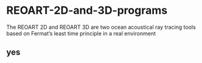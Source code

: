 # REOART-2D-and-3D-programs
The REOART 2D and REOART 3D are two ocean acoustical ray tracing tools based on Fermat’s least time principle in a real environment

## yes
